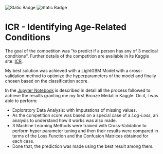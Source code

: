 ![Static Badge](https://img.shields.io/badge/Language-Python-blue?logo=python) ![Static Badge](https://img.shields.io/badge/Language-Jupyter-blue?logo=Jupyter) 


# ICR - Identifying Age-Related Conditions

The goal of the competition was "to predict if a person has any of 3 medical conditions". Further details of the competition are available in its Kaggle site: [ICR](https://www.kaggle.com/competitions/icr-identify-age-related-conditions).

My best solution was achieved with a LightGBM Model with a cross-validation method to optimize the hyperparameters of the model and finally chosen based on the classification score.

In the [Jupyter Notebook](https://github.com/soyandresromero/age-related-conditions/blob/51aa50311a0fff92eb46be08a1ee480c9eb606b2/ICR_Final_V2.ipynb) is described in detail all the process followed to achieve the results granting me my first Bronze Medal in Kaggle. On it, I was able to perform:
- Exploratory Data Analysis: with Imputations of missing values.
- As the competition score was based on a special case of a *Log-Loss*, an analysis to understand how it works was also made.
- 3 Machine Learning Methods were trained with Cross-Validation to perform hyper parameter tuning and then their results were compared in terms of the Loss Function and the Confusion Matrices obtained for each case.
- Done that, the prediction was made using the best result among them.

